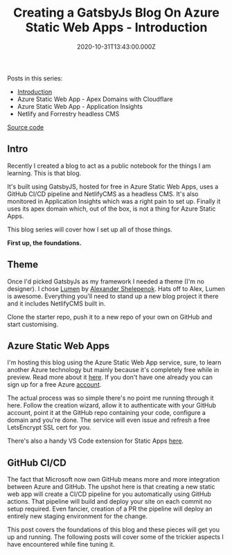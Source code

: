 ﻿---
template: post
title: Creating a GatsbyJs Blog On Azure Static Web Apps - Introduction
slug: azure-static-web-apps-gatsbyjs-intro
socialImage: /media/image-0.jpg
draft: false
date: 2020-10-31T13:43:00.000Z
description: Walking through the foundational pieces of this blog. Azure Static Web Apps, GatsbyJs and Lumen.
category: Tests
tags:
  - Azure Static Web Apps
  - GatsbyJS 
---
Posts in this series:

* [Introduction](/posts/azure-static-web-apps-gatsbyjs-intro)
* Azure Static Web App - Apex Domains with Cloudflare
* Azure Static Web App - Application Insights
* Netlify and Forrestry headless CMS

[Source code](https://github.com/benackland/acklanddevgatsby)

## Intro
Recently I created a blog to act as a public notebook for the things I am learning. This is that blog.

It's built using GatsbyJS, hosted for free in Azure Static Web Apps, uses a GitHub CI/CD pipeline and NetlifyCMS as a headless CMS. It's also monitored in Application Insights which was a right pain to set up. Finally it uses its apex domain which, out of the box, is not a thing for Azure Static Apps.

This blog series will cover how I set up all of those things.

**First up, the foundations.**

## Theme
Once I'd picked GatsbyJs as my framework I needed a theme (I'm no designer). I chose <a href="https://github.com/alxshelepenok/gatsby-starter-lumen" target="_blank">Lumen</a> by <a href="https://github.com/alxshelepenok" target="_blank">Alexander Shelepenok</a>. Hats off to Alex, Lumen is awesome. Everything you'll need to stand up a new blog project it there and it includes NetlifyCMS built in. 

Clone the starter repo, push it to a new repo of your own on GitHub and start customising.

## Azure Static Web Apps
I'm hosting this blog using the Azure Static Web App service, sure, to learn another Azure technology but mainly because it's completely free while in preview. Read more about it <a href="https://azure.microsoft.com/en-gb/services/app-service/static/" target="_blank">here</a>. If you don't have one already you can sign up for a free Azure <a href="https://azure.microsoft.com/en-gb/free/" target="_blank">account</a>.

The actual process was so simple there's no point me running through it here. Follow the creation wizard, allow it to authenticate with your GitHub account, point it at the GitHub repo containing your code, configure a domain and you're done. The service will even issue and refresh a free LetsEncrypt SSL cert for you.

There's also a handy VS Code extension for Static Apps <a href="https://marketplace.visualstudio.com/items?itemName=ms-azuretools.vscode-azurestaticwebapps" target="_blank">here</a>. 

## GitHub CI/CD
The fact that Microsoft now own GitHub means more and more integration between Azure and GitHub. The upshot here is that creating a new static web app will create a CI/CD pipeline for you automatically using GitHub actions. That pipeline will build and deploy your site on each commit no setup required. Even fancier, creation of a PR the pipeline will deploy an entirely new staging environment for the change. 

This post covers the foundations of this blog and these pieces will get you up and running. The following posts will cover some of the trickier aspects I have encountered while fine tuning it. 

